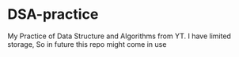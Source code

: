 # DSA-practice
My Practice of Data Structure and Algorithms from YT. I have limited storage, So in future this repo might come in use

